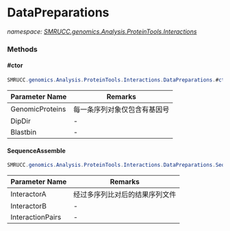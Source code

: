 ﻿# DataPreparations
_namespace: [SMRUCC.genomics.Analysis.ProteinTools.Interactions](./index.md)_





### Methods

#### #ctor
```csharp
SMRUCC.genomics.Analysis.ProteinTools.Interactions.DataPreparations.#ctor(SMRUCC.genomics.SequenceModel.FASTA.FastaFile,System.String,System.String,System.String,System.String,System.String)
```


|Parameter Name|Remarks|
|--------------|-------|
|GenomicProteins|每一条序列对象仅包含有基因号|
|DipDir|-|
|Blastbin|-|


#### SequenceAssemble
```csharp
SMRUCC.genomics.Analysis.ProteinTools.Interactions.DataPreparations.SequenceAssemble(SMRUCC.genomics.SequenceModel.FASTA.FastaFile,SMRUCC.genomics.SequenceModel.FASTA.FastaFile,Microsoft.VisualBasic.Data.csv.DocumentStream.File)
```


|Parameter Name|Remarks|
|--------------|-------|
|InteractorA|经过多序列比对后的结果序列文件|
|InteractorB|-|
|InteractionPairs|-|



